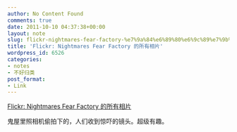 ```yaml
---
author: No Content Found
comments: true
date: 2011-10-10 04:37:38+00:00
layout: note
slug: flickr-nightmares-fear-factory-%e7%9a%84%e6%89%80%e6%9c%89%e7%9b%b8%e7%89%87
title: 'Flickr: Nightmares Fear Factory 的所有相片'
wordpress_id: 6526
categories:
- notes
- 不好归类
post_format:
- Link
---
```


[Flickr: Nightmares Fear Factory 的所有相片](http://www.flickr.com/photos/nightmaresfearfactory/)

鬼屋里照相机偷拍下的，人们收到惊吓的镜头。超级有趣。
